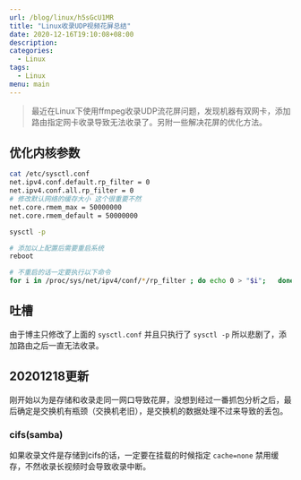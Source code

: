 ```yaml
---
url: /blog/linux/h5sGcU1MR
title: "Linux收录UDP视频花屏总结"
date: 2020-12-16T19:10:08+08:00
description:
categories:
  - Linux
tags:
  - Linux
menu: main
---
```


> 最近在Linux下使用ffmpeg收录UDP流花屏问题，发现机器有双网卡，添加路由指定网卡收录导致无法收录了。另附一些解决花屏的优化方法。

## 优化内核参数

```bash
cat /etc/sysctl.conf
net.ipv4.conf.default.rp_filter = 0
net.ipv4.conf.all.rp_filter = 0
# 修改默认网络的缓存大小 这个很重要不然
net.core.rmem_max = 50000000
net.core.rmem_default = 50000000

sysctl -p

# 添加以上配置后需要重启系统
reboot

# 不重启的话一定要执行以下命令
for i in /proc/sys/net/ipv4/conf/*/rp_filter ; do echo 0 > "$i";   done

```

## 吐槽

由于博主只修改了上面的 `sysctl.conf` 并且只执行了 `sysctl -p` 所以悲剧了，添加路由之后一直无法收录。

## 20201218更新

刚开始以为是存储和收录走同一网口导致花屏，没想到经过一番抓包分析之后，最后确定是交换机有瓶颈（交换机老旧），是交换机的数据处理不过来导致的丢包。

### cifs(samba)

如果收录文件是存储到cifs的话，一定要在挂载的时候指定 `cache=none` 禁用缓存，不然收录长视频时会导致收录中断。
